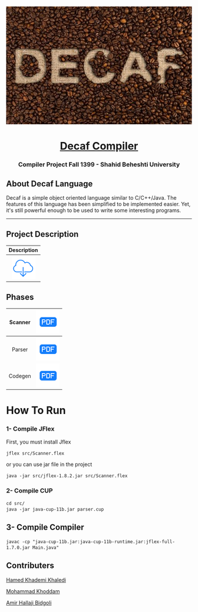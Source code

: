 <!-- About Decaf -->
<link href="icons/style.css" rel="stylesheet"/>


<p align="center">
    <img src="icons/decaf.jpg" height="320" width="640">
    <h1 align="center"><u>Decaf Compiler</u></h1>
    <h3 align="center">Compiler Project Fall 1399 - Shahid Beheshti University</h3>
<!-- About Decaf -->

## About Decaf Language
Decaf is a simple object oriented language similar to C/C++/Java.
The features of this language has been simplified to be implemented easier. Yet, it's still powerful
enough to be used to write some interesting programs.

----------

## Project Description

| Description|
|:--------------------:|
|[![Scanner](icons/1.svg)](https://github.com/hamedkhaledi/Compiler-Projects/blob/master/Description/ProjcetDcsp.pdf)    |    


## Phases

| Scanner 	| [![Scanner](icons/download.svg)](https://github.com/hamedkhaledi/Compiler-Projects/blob/master/Description/Scanner.pdf)	|
|:---------:|:-----:|
|  Parser 	| [![Scanner](icons/download.svg)](https://github.com/hamedkhaledi/Compiler-Projects/blob/master/Description/Parser.pdf) 	|
| Codegen 	| [![Scanner](icons/download.svg)](https://github.com/hamedkhaledi/Compiler-Projects/blob/master/Description/CodeGeneration.pdf) 	|

# How To Run

### 1- Compile JFlex
First, you must install Jflex 
```commandline
jflex src/Scanner.flex
```
or you can use jar file in the project
```commandline
java -jar src/jflex-1.8.2.jar src/Scanner.flex
```

### 2- Compile CUP
```commandline
cd src/
java -jar java-cup-11b.jar parser.cup
```

## 3- Compile Compiler
```commandline
javac -cp "java-cup-11b.jar:java-cup-11b-runtime.jar:jflex-full-1.7.0.jar Main.java"
```
## Contributers


[Hamed Khademi Khaledi](https://github.com/hamedkhaledi)

[Mohammad Khoddam](https://github.com/mkh2097)

[Amir Hallaji Bidgoli](https://github.com/amirhallaji)